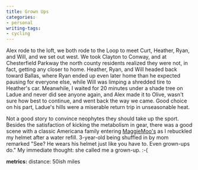 ```yaml
---
title: Grown Ups
categories:
- personal
writing-tags:
- cycling
---
```


Alex rode to the loft, we both rode to the Loop to meet Curt, Heather, Ryan, and Will, and we set out west.  We took Clayton to Conway, and at Chesterfield Parkway the north county residents realized they were not, in fact, getting any closer to home.  Heather, Ryan, and Will headed back toward Ballas, where Ryan ended up even later home than he expected pausing for everyone else, while Will was limping a shredded tire to Heather's car.  Meanwhile, I waited for 20 minutes under a shade tree on Ladue and never did see anyone again, and Alex made it to Olive, wasn't sure how best to continue, and went back the way we came.  Good choice on his part, Ladue's hills were a miserable return trip in unseasonable heat.

Not a good story to convince neophytes they should take up the sport.  Besides the satisfaction of kicking the metabolism in gear, there was a good scene with a classic Americana family entering [MaggieMoo's][1] as I rebuckled my helmet after a water refill.  3-year-old being shuffled in by mom remarked "See?  He wears his helmet just like you have to.  Even grown-ups do."  My immediate thought: she called me a grown-up.  :-(

   [1]: http://www.maggiemoos.com/

**metrics:**
distance: 50ish miles
